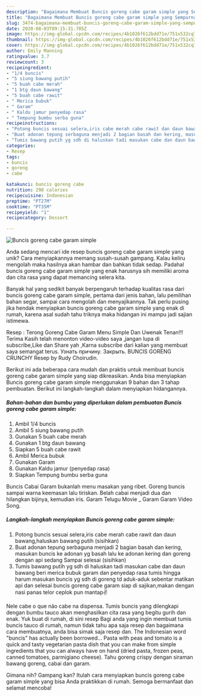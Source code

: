 ```yaml
---
description: "Bagaimana Membuat Buncis goreng cabe garam simple yang Sempurna"
title: "Bagaimana Membuat Buncis goreng cabe garam simple yang Sempurna"
slug: 3474-bagaimana-membuat-buncis-goreng-cabe-garam-simple-yang-sempurna
date: 2020-08-03T09:15:31.705Z
image: https://img-global.cpcdn.com/recipes/4b1026f612bdd71e/751x532cq70/buncis-goreng-cabe-garam-simple-foto-resep-utama.jpg
thumbnail: https://img-global.cpcdn.com/recipes/4b1026f612bdd71e/751x532cq70/buncis-goreng-cabe-garam-simple-foto-resep-utama.jpg
cover: https://img-global.cpcdn.com/recipes/4b1026f612bdd71e/751x532cq70/buncis-goreng-cabe-garam-simple-foto-resep-utama.jpg
author: Emily Manning
ratingvalue: 3.7
reviewcount: 3
recipeingredient:
- "1/4 buncis"
- "5 siung bawang putih"
- "5 buah cabe merah"
- "1 btg daun bawang"
- "5 buah cabe rawit"
- " Merica bubuk"
- " Garam"
- " Kaldu jamur penyedap rasa"
- " Tempung bumbu serba guna"
recipeinstructions:
- "Potong buncis sesuai selera,iris cabe merah cabe rawit dan daun bawang,haluskan bawang putih (sisihkan)"
- "Buat adonan tepung serbaguna menjadi 2 bagian basah dan kering, masukan buncis ke adonan yg basah lalu ke adonan kering dan goreng dengan api sedang Sampai selesai (sisihkan)"
- "Tumis bawang putih yg sdh di haluskan tadi masukan cabe dan daun bawang beri merica bubuk garam dan penyedap rasa tumis hingga harum masukan buncis yg sdh di goreng td aduk-aduk sebentar matikan api dan selesai buncis goreng cabe garam siap di sajikan,makan dengan nasi panas telor ceplok pun mantap✌"
categories:
- Resep
tags:
- buncis
- goreng
- cabe

katakunci: buncis goreng cabe 
nutrition: 298 calories
recipecuisine: Indonesian
preptime: "PT27M"
cooktime: "PT35M"
recipeyield: "1"
recipecategory: Dessert

---
```



![Buncis goreng cabe garam simple](https://img-global.cpcdn.com/recipes/4b1026f612bdd71e/751x532cq70/buncis-goreng-cabe-garam-simple-foto-resep-utama.jpg)

Anda sedang mencari ide resep buncis goreng cabe garam simple yang unik? Cara menyiapkannya memang susah-susah gampang. Kalau keliru mengolah maka hasilnya akan hambar dan bahkan tidak sedap. Padahal buncis goreng cabe garam simple yang enak harusnya sih memiliki aroma dan cita rasa yang dapat memancing selera kita.

Banyak hal yang sedikit banyak berpengaruh terhadap kualitas rasa dari buncis goreng cabe garam simple, pertama dari jenis bahan, lalu pemilihan bahan segar, sampai cara mengolah dan menyajikannya. Tak perlu pusing jika hendak menyiapkan buncis goreng cabe garam simple yang enak di rumah, karena asal sudah tahu triknya maka hidangan ini mampu jadi sajian istimewa.

Resep : Terong Goreng Cabe Garam Menu Simple Dan Uwenak Tenan!!! Terima Kasih telah menonton video-video saya ,jangan lupa di subscribe,Like dan Share yah ,Karna subscribe dari kalian yang membuat saya semangat terus. Узнать причину. Закрыть. BUNCIS GORENG CRUNCHY Resep by Rudy Choirudin.


Berikut ini ada beberapa cara mudah dan praktis untuk membuat buncis goreng cabe garam simple yang siap dikreasikan. Anda bisa menyiapkan Buncis goreng cabe garam simple menggunakan 9 bahan dan 3 tahap pembuatan. Berikut ini langkah-langkah dalam menyiapkan hidangannya.

<!--inarticleads1-->

##### Bahan-bahan dan bumbu yang diperlukan dalam pembuatan Buncis goreng cabe garam simple:

1. Ambil 1/4 buncis
1. Ambil 5 siung bawang putih
1. Gunakan 5 buah cabe merah
1. Gunakan 1 btg daun bawang
1. Siapkan 5 buah cabe rawit
1. Ambil  Merica bubuk
1. Gunakan  Garam
1. Gunakan  Kaldu jamur (penyedap rasa)
1. Siapkan  Tempung bumbu serba guna


Buncis Cabai Garam bukanlah menu masakan yang ribet. Goreng buncis sampai warna keemasan lalu tiriskan. Belah cabai menjadi dua dan hilangkan bijinya, kemudian iris. Garam Telugu Movie _ Garam Garam Video Song. 

<!--inarticleads2-->

##### Langkah-langkah menyiapkan Buncis goreng cabe garam simple:

1. Potong buncis sesuai selera,iris cabe merah cabe rawit dan daun bawang,haluskan bawang putih (sisihkan)
1. Buat adonan tepung serbaguna menjadi 2 bagian basah dan kering, masukan buncis ke adonan yg basah lalu ke adonan kering dan goreng dengan api sedang Sampai selesai (sisihkan)
1. Tumis bawang putih yg sdh di haluskan tadi masukan cabe dan daun bawang beri merica bubuk garam dan penyedap rasa tumis hingga harum masukan buncis yg sdh di goreng td aduk-aduk sebentar matikan api dan selesai buncis goreng cabe garam siap di sajikan,makan dengan nasi panas telor ceplok pun mantap✌


Nele cabe o que não cabe na dispensa. Tumis buncis yang dilengkapi dengan bumbu tauco akan menghasilkan cita rasa yang begitu gurih dan enak. Yuk buat di rumah, di sini resep Bagi anda yang ingin membuat tumis buncis tauco di rumah, namun tidak tahu apa saja resep dan bagaimana cara membuatnya, anda bisa simak saja resep dan. The Indonesian word &#34;buncis&#34; has actually been borrowed… Pasta with peas and tomato is a quick and tasty vegetarian pasta dish that you can make from simple ingredients that you can always have on hand (dried pasta, frozen peas, canned tomatoes, parmigiano cheese). Tahu goreng crispy dengan siraman bawang goreng, cabai dan garam. 

Gimana nih? Gampang kan? Itulah cara menyiapkan buncis goreng cabe garam simple yang bisa Anda praktikkan di rumah. Semoga bermanfaat dan selamat mencoba!
